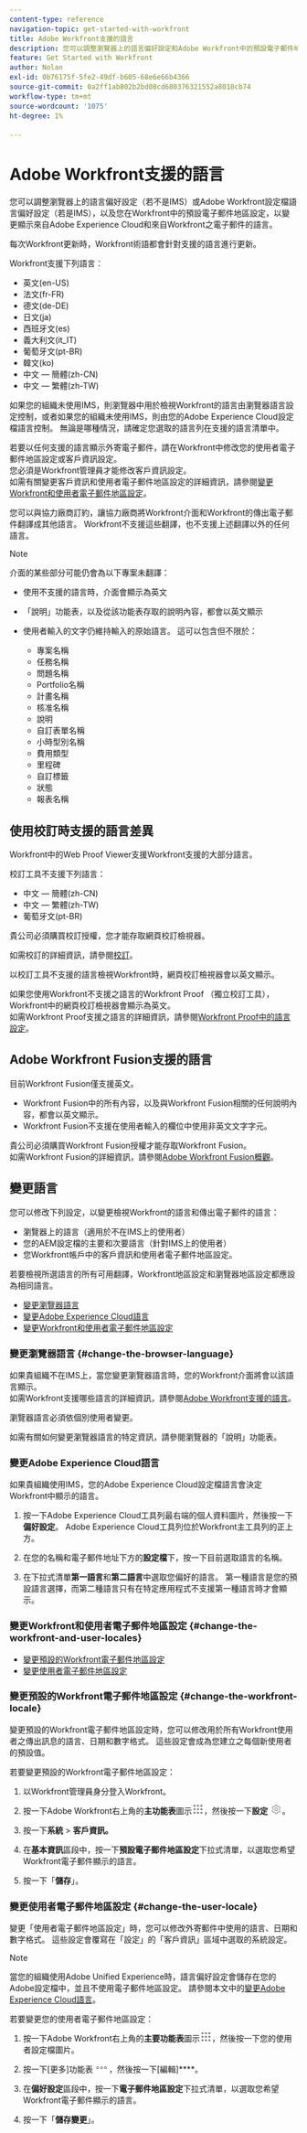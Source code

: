 ```yaml
---
content-type: reference
navigation-topic: get-started-with-workfront
title: Adobe Workfront支援的語言
description: 您可以調整瀏覽器上的語言偏好設定和Adobe Workfront中的預設電子郵件地區設定，以變更顯示Workfront和來自Workfront之電子郵件的語言。
feature: Get Started with Workfront
author: Nolan
exl-id: 0b76175f-5fe2-49df-b605-68e6e66b4366
source-git-commit: 0a2ff1ab802b2bd08cd680376321552a8018cb74
workflow-type: tm+mt
source-wordcount: '1075'
ht-degree: 1%

---
```


# Adobe Workfront支援的語言

您可以調整瀏覽器上的語言偏好設定（若不是IMS）或Adobe Workfront設定檔語言偏好設定（若是IMS），以及您在Workfront中的預設電子郵件地區設定，以變更顯示來自Adobe Experience Cloud和來自Workfront之電子郵件的語言。

每次Workfront更新時，Workfront術語都會針對支援的語言進行更新。

Workfront支援下列語言：

* 英文(en-US)
* 法文(fr-FR)
* 德文(de-DE)
* 日文(ja)
* 西班牙文(es)
* 義大利文(it_IT)
* 葡萄牙文(pt-BR)
* 韓文(ko)
* 中文 — 簡體(zh-CN)
* 中文 — 繁體(zh-TW)

如果您的組織未使用IMS，則瀏覽器中用於檢視Workfront的語言由瀏覽器語言設定控制，或者如果您的組織未使用IMS，則由您的Adobe Experience Cloud設定檔語言控制。 無論是哪種情況，請確定您選取的語言列在支援的語言清單中。

若要以任何支援的語言顯示外寄電子郵件，請在Workfront中修改您的使用者電子郵件地區設定或客戶資訊設定。\
您必須是Workfront管理員才能修改客戶資訊設定。\
如需有關變更客戶資訊和使用者電子郵件地區設定的詳細資訊，請參閱[變更Workfront和使用者電子郵件地區設定](#change-the-workfront-and-user-locales)。

您可以與協力廠商訂約，讓協力廠商將Workfront介面和Workfront的傳出電子郵件翻譯成其他語言。 Workfront不支援這些翻譯，也不支援上述翻譯以外的任何語言。

>[!NOTE]
>
>介面的某些部分可能仍會為以下專案未翻譯：
>
>* 使用不支援的語言時，介面會顯示為英文
>* 「說明」功能表，以及從該功能表存取的說明內容，都會以英文顯示
>* 使用者輸入的文字仍維持輸入的原始語言。 這可以包含但不限於：
>
>   * 專案名稱
>   * 任務名稱
>   * 問題名稱
>   * Portfolio名稱
>   * 計畫名稱
>   * 核准名稱
>   * 說明
>   * 自訂表單名稱
>   * 小時型別名稱
>   * 費用類型
>   * 里程碑
>   * 自訂標籤
>   * 狀態
>   * 報表名稱
>

## 使用校訂時支援的語言差異

Workfront中的Web Proof Viewer支援Workfront支援的大部分語言。

校訂工具不支援下列語言：

* 中文 — 簡體(zh-CN)
* 中文 — 繁體(zh-TW)
* 葡萄牙文(pt-BR)

貴公司必須購買校訂授權，您才能存取網頁校訂檢視器。

如需校訂的詳細資訊，請參閱[校訂](../review-and-approve-work/proofing/proofing.md)。

以校訂工具不支援的語言檢視Workfront時，網頁校訂檢視器會以英文顯示。

如果您使用Workfront不支援之語言的Workfront Proof （獨立校訂工具），Workfront中的網頁校訂檢視器會顯示為英文。\
如需Workfront Proof支援之語言的詳細資訊，請參閱[Workfront Proof中的語言設定](../workfront-proof/wp-getstarted/system-information/language-settings.md)。

## Adobe Workfront Fusion支援的語言

目前Workfront Fusion僅支援英文。

* Workfront Fusion中的所有內容，以及與Workfront Fusion相關的任何說明內容，都會以英文顯示。
* Workfront Fusion不支援在使用者輸入的欄位中使用非英文文字字元。

貴公司必須購買Workfront Fusion授權才能存取Workfront Fusion。\
如需Workfront Fusion的詳細資訊，請參閱[Adobe Workfront Fusion概觀](https://experienceleague.adobe.com/en/docs/workfront-fusion/using/get-started-with-fusion/understand-workfront-fusion/workfront-fusion-overview)。

## 變更語言

您可以修改下列設定，以變更檢視Workfront的語言和傳出電子郵件的語言：

* 瀏覽器上的語言（適用於不在IMS上的使用者）
* 您的AEM設定檔的主要和次要語言（針對IMS上的使用者）
* 您Workfront帳戶中的客戶資訊和使用者電子郵件地區設定。

若要檢視所選語言的所有可用翻譯，Workfront地區設定和瀏覽器地區設定都應設為相同語言。

* [變更瀏覽器語言](#change-the-browser-language)
* [變更Adobe Experience Cloud語言](#change-the-adobe-experience-cloud-language)
* [變更Workfront和使用者電子郵件地區設定](#change-the-workfront-and-user-locales)

### 變更瀏覽器語言 {#change-the-browser-language}

如果貴組織不在IMS上，當您變更瀏覽器語言時，您的Workfront介面將會以該語言顯示。\
如需Workfront支援哪些語言的詳細資訊，請參閱[Adobe Workfront支援的語言](#supported-languages)。

瀏覽器語言必須依個別使用者變更。

如需有關如何變更瀏覽器語言的特定資訊，請參閱瀏覽器的「說明」功能表。

### 變更Adobe Experience Cloud語言

如果貴組織使用IMS，您的Adobe Experience Cloud設定檔語言會決定Workfront中顯示的語言。

1. 按一下Adobe Experience Cloud工具列最右端的個人資料圖片，然後按一下&#x200B;**偏好設定**。 Adobe Experience Cloud工具列位於Workfront主工具列的正上方。

1. 在您的名稱和電子郵件地址下方的&#x200B;**設定檔**&#x200B;下，按一下目前選取語言的名稱。

1. 在下拉式清單&#x200B;**第一語言**&#x200B;和&#x200B;**第二語言**&#x200B;中選取您偏好的語言。 第一種語言是您的預設語言選擇，而第二種語言只有在特定應用程式不支援第一種語言時才會顯示。

### 變更Workfront和使用者電子郵件地區設定 {#change-the-workfront-and-user-locales}

* [變更預設的Workfront電子郵件地區設定](#change-the-workfront-locale)
* [變更使用者電子郵件地區設定](#change-the-user-locale)

### 變更預設的Workfront電子郵件地區設定 {#change-the-workfront-locale}

變更預設的Workfront電子郵件地區設定時，您可以修改用於所有Workfront使用者之傳出訊息的語言、日期和數字格式。 這些設定會成為您建立之每個新使用者的預設值。

若要變更預設的Workfront電子郵件地區設定：

1. 以Workfront管理員身分登入Workfront。
1. 按一下Adobe Workfront右上角的&#x200B;**主功能表**&#x200B;圖示![主功能表圖示](assets/main-menu-icon.png)，然後按一下&#x200B;**設定** ![](assets/gear-icon-settings.png)。

1. 按一下&#x200B;**系統** > **客戶資訊。**

1. 在&#x200B;**基本資訊**&#x200B;區段中，按一下&#x200B;**預設電子郵件地區設定**&#x200B;下拉式清單，以選取您希望Workfront電子郵件顯示的語言。

1. 按一下「**儲存**」。

### 變更使用者電子郵件地區設定 {#change-the-user-locale}

變更「使用者電子郵件地區設定」時，您可以修改外寄郵件中使用的語言、日期和數字格式。 這些設定會覆寫在「設定」的「客戶資訊」區域中選取的系統設定。

>[!NOTE]
>
>當您的組織使用Adobe Unified Experience時，語言偏好設定會儲存在您的Adobe設定檔中，並且不使用電子郵件地區設定。 請參閱本文中的[變更Adobe Experience Cloud語言](#change-the-adobe-experience-cloud-language)。

若要變更您的使用者電子郵件地區設定：

1. 按一下Adobe Workfront右上角的&#x200B;**主要功能表**&#x200B;圖示![](assets/main-menu-icon.png)，然後按一下您的使用者設定檔圖片。

1. 按一下[更多]功能表![](assets/more-icon.png)，然後按一下[編輯]****。

1. 在&#x200B;**偏好設定**&#x200B;區段中，按一下&#x200B;**電子郵件地區設定**&#x200B;下拉式清單，以選取您希望Workfront電子郵件顯示的語言。

1. 按一下「**儲存變更**」。
